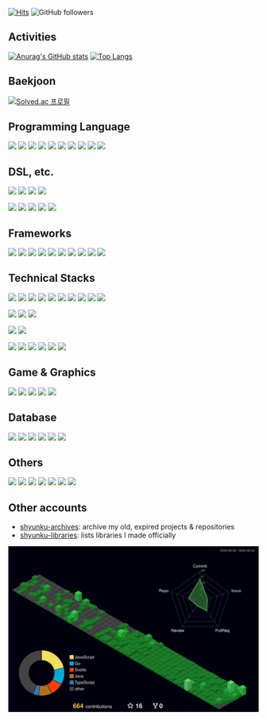 [![Hits](https://hits.seeyoufarm.com/api/count/incr/badge.svg?url=https%3A%2F%2Fgithub.com%2Fshyunku&count_bg=%2300CD88&title_bg=%23555555&icon=codeforces.svg&icon_color=%23FFFFFF&title=view&edge_for-the-badge=false)](https://hits.seeyoufarm.com) ![GitHub followers](https://img.shields.io/github/followers/shyunku?style=social)

## Activities

[![Anurag's GitHub stats](https://github-readme-stats.vercel.app/api?username=shyunku&show_icons=true&theme=transparent)](https://github.com/anuraghazra/github-readme-stats)
[![Top Langs](https://github-readme-stats.vercel.app/api/top-langs/?username=shyunku&langs_count=10&layout=compact)](https://github.com/anuraghazra/github-readme-stats)

## Baekjoon

[![Solved.ac 프로필](https://mazassumnida.wtf/api/v2/generate_badge?boj=whdudgns412)](https://solved.ac/whdudgns412)

## Programming Language

<a href="/" target="_blank"><img src="https://img.shields.io/badge/Go-A06030?style=for-the-badge&logo=Csharp&logoColor=00ADD8"/></a>
<a href="/" target="_blank"><img src="https://img.shields.io/badge/JAVA-A06030?style=for-the-badge&logo=Java&logoColor=007396"/></a>
<a href="/" target="_blank"><img src="https://img.shields.io/badge/Javascript-A06030?style=for-the-badge&logo=Csharp&logoColor=F7DF1E"/></a>
<a href="/" target="_blank"><img src="https://img.shields.io/badge/PHP-A06030?style=for-the-badge&logo=Csharp&logoColor=777BB4"/></a>
<a href="/" target="_blank"><img src="https://img.shields.io/badge/Python-202340?style=for-the-badge&logo=Python&logoColor=3776AB"/></a>
<a href="/" target="_blank"><img src="https://img.shields.io/badge/C-202340?style=for-the-badge&logo=C&logoColor=A8B9CC"/></a>
<a href="/" target="_blank"><img src="https://img.shields.io/badge/C++-202340?style=for-the-badge&logo=C%2B%2B&logoColor=00599C"/></a>
<a href="/" target="_blank"><img src="https://img.shields.io/badge/C%23-202340?style=for-the-badge&logo=Csharp&logoColor=00599C"/></a>
<a href="/" target="_blank"><img src="https://img.shields.io/badge/Typescript-202340?style=for-the-badge&logo=TypeScript&logoColor=3178C6"/></a>
<a href="/" target="_blank"><img src="https://img.shields.io/badge/Solidity-202340?style=for-the-badge&logo=Solidity&logoColor=999999"/></a>

## DSL, etc.

<a href="/" target="_blank"><img src="https://img.shields.io/badge/HTML5-A06030?style=for-the-badge&logo=html5&logoColor=E34F26"/></a>
<a href="/" target="_blank"><img src="https://img.shields.io/badge/CSS3-A06030?style=for-the-badge&logo=css3&logoColor=1572B6"/></a>
<a href="/" target="_blank"><img src="https://img.shields.io/badge/SASS-A06030?style=for-the-badge&logo=Sass&logoColor=CC6699"/></a>
<a href="/" target="_blank"><img src="https://img.shields.io/badge/SVG-202340?style=for-the-badge&logo=SVG&logoColor=FFB13B"/></a>

<a href="/" target="_blank"><img src="https://img.shields.io/badge/JSON-202340?style=for-the-badge&logo=Json&logoColor=ffffff"/></a>
<a href="/" target="_blank"><img src="https://img.shields.io/badge/.ENV-202340?style=for-the-badge&logo=.ENV&logoColor=ECD53F"/></a>
<a href="/" target="_blank"><img src="https://img.shields.io/badge/XAML-202340?style=for-the-badge&logo=XAML&logoColor=0C54C2"/></a>
<a href="/" target="_blank"><img src="https://img.shields.io/badge/Markdown-202340?style=for-the-badge&logo=Markdown&logoColor=ffffff"/></a>
<a href="/" target="_blank"><img src="https://img.shields.io/badge/KaTeX-202340?style=for-the-badge&logo=Katex&logoColor=FFFFFF"/></a>

## Frameworks

<a href="/" target="_blank"><img src="https://img.shields.io/badge/Electron-A06030?style=for-the-badge&logo=Electron&logoColor=77a4aF"/></a>
<a href="/" target="_blank"><img src="https://img.shields.io/badge/Express-A06030?style=for-the-badge&logo=Express&logoColor=ffffff"/></a>
<a href="/" target="_blank"><img src="https://img.shields.io/badge/React-A06030?style=for-the-badge&logo=React&logoColor=61DAFB"/></a>
<a href="/" target="_blank"><img src="https://img.shields.io/badge/Gin-A06030?style=for-the-badge&logo=Gin&logoColor=ffffff"/></a>
<a href="/" target="_blank"><img src="https://img.shields.io/badge/jQuery-202340?style=for-the-badge&logo=jQuery&logoColor=0769AD"/></a>
<a href="/" target="_blank"><img src="https://img.shields.io/badge/React Native-202340?style=for-the-badge&logo=React&logoColor=61DAFB"/></a>
<a href="/" target="_blank"><img src="https://img.shields.io/badge/Spring-202340?style=for-the-badge&logo=Spring&logoColor=6DB33F"/></a>
<a href="/" target="_blank"><img src="https://img.shields.io/badge/Spring Boot-202340?style=for-the-badge&logo=SpringBoot&logoColor=6DB33F"/></a>
<a href="/" target="_blank"><img src="https://img.shields.io/badge/Django-202340?style=for-the-badge&logo=Django&logoColor=296E60"/></a>
<a href="/" target="_blank"><img src="https://img.shields.io/badge/.NET-202340?style=for-the-badge&logo=.NET&logoColor=914Bf4"/></a>

## Technical Stacks

<a href="/" target="_blank"><img src="https://img.shields.io/badge/Node.js-A06030?style=for-the-badge&logo=Node.js&logoColor=339933"/></a>
<a href="/" target="_blank"><img src="https://img.shields.io/badge/Git-A06030?style=for-the-badge&logo=Git&logoColor=F05032"/></a>
<a href="/" target="_blank"><img src="https://img.shields.io/badge/Docker-202340?style=for-the-badge&logo=Docker&logoColor=2496ED"/></a>
<a href="/" target="_blank"><img src="https://img.shields.io/badge/Webpack-202340?style=for-the-badge&logo=Webpack&logoColor=8DD6F9"/></a>
<a href="/" target="_blank"><img src="https://img.shields.io/badge/Elasticsearch-202340?style=for-the-badge&logo=Elasticsearch&logoColor=005571"/></a>
<a href="/" target="_blank"><img src="https://img.shields.io/badge/Logstash-202340?style=for-the-badge&logo=Logstash&logoColor=005571"/></a>
<a href="/" target="_blank"><img src="https://img.shields.io/badge/Kibana-202340?style=for-the-badge&logo=Kibana&logoColor=005571"/></a>
<a href="/" target="_blank"><img src="https://img.shields.io/badge/Kubernetes-202340?style=for-the-badge&logo=Kubernetes&logoColor=326CE5"/></a>
<a href="/" target="_blank"><img src="https://img.shields.io/badge/OpenSSL-202340?style=for-the-badge&logo=OpenSSL&logoColor=721412"/></a>
<a href="/" target="_blank"><img src="https://img.shields.io/badge/Apache Kafka-202340?style=for-the-badge&logo=ApacheKafka&logoColor=935F90"/></a>

<a href="/" target="_blank"><img src="https://img.shields.io/badge/Ethereum-A06030?style=for-the-badge&logo=Ethereum&logoColor=7C7C7D"/></a>
<a href="/" target="_blank"><img src="https://img.shields.io/badge/Bitcoin-202340?style=for-the-badge&logo=Bitcoin&logoColor=F7931A"/></a>
<a href="/" target="_blank"><img src="https://img.shields.io/badge/Hyperledger-202340?style=for-the-badge&logo=Hyperledger&logoColor=9Fa1a4"/></a>

<a href="/" target="_blank"><img src="https://img.shields.io/badge/Tensorflow-202340?style=for-the-badge&logo=Tensorflow&logoColor=FF6F00"/></a>
<a href="/" target="_blank"><img src="https://img.shields.io/badge/Keras-202340?style=for-the-badge&logo=Keras&logoColor=D00000"/></a>

<a href="/" target="_blank"><img src="https://img.shields.io/badge/AWS-A06030?style=for-the-badge&logo=AmazonAWS&logoColor=FF9900"/></a>
<a href="/" target="_blank"><img src="https://img.shields.io/badge/EC2-A06030?style=for-the-badge&logo=AmazonEc2&logoColor=FF9900"/></a>
<a href="/" target="_blank"><img src="https://img.shields.io/badge/S3-A06030?style=for-the-badge&logo=AmazonS3&logoColor=1572B6"/></a>
<a href="/" target="_blank"><img src="https://img.shields.io/badge/ECS-202340?style=for-the-badge&logo=AmazonECS&logoColor=838F9E"/></a>
<a href="/" target="_blank"><img src="https://img.shields.io/badge/RDS-202340?style=for-the-badge&logo=AmazonRDS&logoColor=527FFF"/></a>
<a href="/" target="_blank"><img src="https://img.shields.io/badge/CloudWatch-202340?style=for-the-badge&logo=AmazonCloudWatch&logoColor=FF4F8B"/></a>

## Game & Graphics

<a href="/" target="_blank"><img src="https://img.shields.io/badge/Canvas2D-A06030?style=for-the-badge&logo=Canvas2D&logoColor=ffffff"/></a>
<a href="/" target="_blank"><img src="https://img.shields.io/badge/Unity-202340?style=for-the-badge&logo=Unity&logoColor=FFFFFF"/></a>
<a href="/" target="_blank"><img src="https://img.shields.io/badge/Unreal Engine-202340?style=for-the-badge&logo=UnrealEngine&logoColor=ffffff"/></a>
<a href="/" target="_blank"><img src="https://img.shields.io/badge/WebGL-202340?style=for-the-badge&logo=WebGL&logoColor=990000"/></a>
<a href="/" target="_blank"><img src="https://img.shields.io/badge/AWT-202340?style=for-the-badge&logo=Awt&logoColor=990000"/></a>

## Database

<a href="/" target="_blank"><img src="https://img.shields.io/badge/SQLite-A06030?style=for-the-badge&logo=SQLite&logoColor=306B87"/></a>
<a href="/" target="_blank"><img src="https://img.shields.io/badge/MySQL-A06030?style=for-the-badge&logo=MySQL&logoColor=84A9f1"/></a>
<a href="/" target="_blank"><img src="https://img.shields.io/badge/MongoDB-A06030?style=for-the-badge&logo=MongoDB&logoColor=47A248"/></a>
<a href="/" target="_blank"><img src="https://img.shields.io/badge/Redis-A06030?style=for-the-badge&logo=Redis&logoColor=DC382D"/></a>
<a href="/" target="_blank"><img src="https://img.shields.io/badge/MariaDB-202340?style=for-the-badge&logo=MariaDB&logoColor=90c5f5"/></a>
<a href="/" target="_blank"><img src="https://img.shields.io/badge/Firebase-202340?style=for-the-badge&logo=Firebase&logoColor=FFCA28"/></a>

## Others

<a href="/" target="_blank"><img src="https://img.shields.io/badge/Apache-202340?style=for-the-badge&logo=Apache&logoColor=D22128"/></a>
<a href="/" target="_blank"><img src="https://img.shields.io/badge/Nginx-202340?style=for-the-badge&logo=Nginx&logoColor=009639"/></a>
<a href="/" target="_blank"><img src="https://img.shields.io/badge/Android-202340?style=for-the-badge&logo=Android&logoColor=3DDC84"/></a>
<a href="/" target="_blank"><img src="https://img.shields.io/badge/iOS-202340?style=for-the-badge&logo=iOS&logoColor=ffffff"/></a>
<a href="/" target="_blank"><img src="https://img.shields.io/badge/GNU Bash-202340?style=for-the-badge&logo=GNUBash&logoColor=4EAA25"/></a>
<a href="/" target="_blank"><img src="https://img.shields.io/badge/NPM-202340?style=for-the-badge&logo=NPM&logoColor=#CB3837"/></a>
<a href="/" target="_blank"><img src="https://img.shields.io/badge/Yarn-202340?style=for-the-badge&logo=Yarn&logoColor=2C8EBB"/></a>

## Other accounts
- [shyunku-archives](https://github.com/shyunku-archives): archive my old, expired projects & repositories
- [shyunku-libraries](https://github.com/shyunku-libraries): lists libraries I made officially

![](./profile-3d-contrib/profile-night-green.svg)
